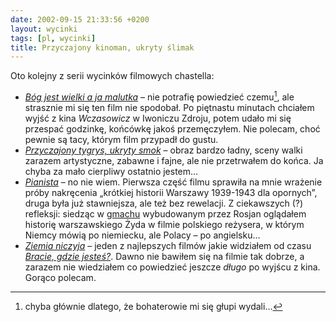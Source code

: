 ```yaml
---
date: 2002-09-15 21:33:56 +0200
layout: wycinki
tags: [pl, wycinki]
title: Przyczajony kinoman, ukryty ślimak
---
```


Oto kolejny z serii wycinków filmowych chastella:

* <cite>[Bóg jest wielki a ja malutka](http://imdb.com/Title?0287986 '„Dieu est grand, je suis toute petite” na imdb.com')</cite> – nie potrafię powiedzieć czemu[^1], ale strasznie mi się ten film nie spodobał. Po piętnastu minutach chciałem wyjść z kina <cite>Wczasowicz</cite> w Iwoniczu Zdroju, potem udało mi się przespać godzinkę, końcówkę jakoś przemęczyłem. Nie polecam, choć pewnie są tacy, którym film przypadł do gustu.
* <cite>[Przyczajony tygrys, ukryty smok](http://imdb.com/Title?0190332 '„Wo hu cang long” na imdb.com')</cite> – obraz bardzo ładny, sceny walki zarazem artystyczne, zabawne i fajne, ale nie przetrwałem do końca. Ja chyba za mało cierpliwy ostatnio jestem…
* <cite>[Pianista](http://imdb.com/Title?0253474 '„The Pianist” na imdb.com')</cite> – no nie wiem. Pierwsza część filmu sprawiła na mnie wrażenie próby nakręcenia „krótkiej historii Warszawy 1939-1943 dla opornych”, druga była już stawniejsza, ale też bez rewelacji. Z ciekawszych (?) refleksji: siedząc w [gmachu](http://pkin.pl/ 'Pałac Kultury i Nauki') wybudowanym przez Rosjan oglądałem historię warszawskiego Żyda w filmie polskiego reżysera, w którym Niemcy mówią po niemiecku, ale Polacy – po angielsku…
* <cite>[Ziemia niczyja](http://imdb.com/Title?0283509 '„No Man’s Land” na imdb.com')</cite> – jeden z najlepszych filmów jakie widziałem od czasu <cite>[Bracie, gdzie jesteś?](http://imdb.com/Title?0190590 'They have a plan, but not a clue')</cite>. Dawno nie bawiłem się na filmie tak dobrze, a zarazem nie wiedziałem co powiedzieć jeszcze _długo_ po wyjścu z kina. Gorąco polecam.

[^1]: chyba głównie dlatego, że bohaterowie mi się głupi wydali…
